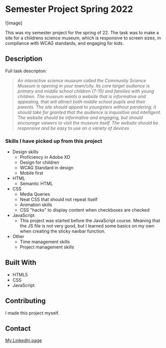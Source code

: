 # Semester Project Spring 2022

![image]

This was my semester project for the spring of 22. The task was to make a site for a childrens science museum, which is responsive to screen sizes, in compliance with WCAG standards, and engaging for kids.

## Description

Full task descripton:
>*An interactive science museum called the Community Science Museum is opening in your town/city. Its core target audience is primary and middle school children (7-15) and families with young children. The museum wants a website that is informative and appealing, that will attract both middle school pupils and their parents. The site should appeal to youngsters without pandering; it should take for granted that the audience is inquisitive and intelligent. The website should be informative and engaging, but should encourage viewers to visit the museum itself. The website should be responsive and be easy to use on a variety of devices*

### Skills I have picked up from this project

- Design skills
    - Proficiency in Adobe XD
    - Design for children
    - WCAG Standard in design
    - Mobile first 
- HTML
    - Semantic HTML
- CSS
    - Media Queries 
    - Neat CSS that should not repeat itself
    - Animation skills
    - CSS "hacks" to display content when checkboxes are checked
- JavaScript 
    - This project was started before the JavaScript course. Meaning that the JS file is not very good, but I learned some basics on my own when creating the sticky navbar function.
- Other 
    - Time management skills 
    - Project management skills

## Built With

- HTML5
- CSS
- JavaScript 

## Contributing

I made this project myself. 

## Contact

[My LinkedIn page](https://www.linkedin.com/in/vegard-m-a1bba7174/)